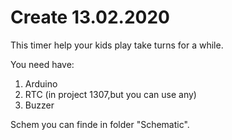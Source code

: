 # Create 13.02.2020
This timer help your kids play take turns for a while.


You need have:
1) Arduino
2) RTC (in project 1307,but you can use any)
3) Buzzer

Schem you can finde in folder "Schematic".
